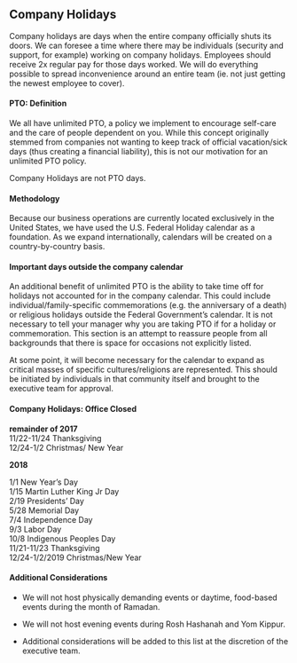 ## Company Holidays

Company holidays are days when the entire company officially shuts its doors. We can foresee a time where there may be individuals (security and support, for example) working on company holidays. Employees should receive 2x regular pay for those days worked. We will do everything possible to spread inconvenience around an entire team (ie. not just getting the newest employee to cover). 


#### PTO: Definition

We all have unlimited PTO, a policy we implement to encourage self-care and the care of people dependent on you. While this concept originally stemmed from companies not wanting to keep track of official vacation/sick days (thus creating a financial liability), this is not our motivation for an unlimited PTO policy.

Company Holidays are not PTO days. 

#### Methodology

Because our business operations are currently located exclusively in the United States, we have used the U.S. Federal Holiday calendar as a foundation. As we expand internationally, calendars will be created on a country-by-country basis. 


#### Important days outside the company calendar

An additional benefit of unlimited PTO is the ability to take time off for holidays not accounted for in the company calendar. This could include individual/family-specific commemorations (e.g. the anniversary of a death) or religious holidays outside the Federal Government’s calendar. It is not necessary to tell your manager why you are taking PTO if for a holiday or commemoration. This section is an attempt to reassure people from all backgrounds that there is space for occasions not explicitly listed.

At some point, it will become necessary for the calendar to expand as critical masses of specific cultures/religions are represented. This should be initiated by individuals in that community itself and brought to the executive team for approval.


#### Company Holidays: Office Closed

**remainder of 2017** </br>
11/22-11/24	Thanksgiving </br>
12/24-1/2	Christmas/ New Year

**2018**

1/1			New Year’s Day </br>
1/15			Martin Luther King Jr Day </br>
2/19			Presidents’ Day </br>
5/28			Memorial Day </br>
7/4			Independence Day </br>
9/3			Labor Day </br>
10/8			Indigenous Peoples Day </br>
11/21-11/23		Thanksgiving </br>
12/24-1/2/2019	Christmas/New Year	


#### Additional Considerations

* We will not host physically demanding events or daytime, food-based events during the month of Ramadan.	

* We will not host evening events during Rosh Hashanah and Yom Kippur.

* Additional considerations will be added to this list at the discretion of the executive team.


	

